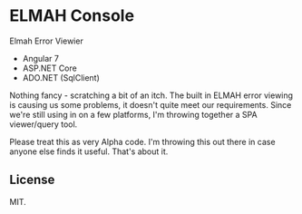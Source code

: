 # ELMAH Console

Elmah Error Viewier

* Angular 7
* ASP.NET Core
* ADO.NET (SqlClient)

Nothing fancy - scratching a bit of an itch.  The built in ELMAH error viewing is causing us some problems, it doesn't quite meet our requirements.  Since we're still using in on a few platforms, I'm throwing together a SPA viewer/query tool.

Please treat this as very Alpha code.  I'm throwing this out there in case anyone else finds it useful.  That's about it.

## License

MIT.
